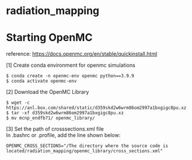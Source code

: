 # radiation_mapping

# Starting OpenMC

reference: https://docs.openmc.org/en/stable/quickinstall.html

[1] Create conda environment for openmc simulations
```
$ conda create -n openmc-env openmc python==3.9.9
$ conda activate openmc-env  
```
[2] Download the OpenMC Library

```
$ wget -c https://anl.box.com/shared/static/d359skd2w6wrm86om2997a1bxgigc8pu.xz
$ tar -xf d359skd2w6wrm86om2997a1bxgigc8pu.xz
$ mv mcnp_endfb71/ openmc_library/ 
```

[3] Set the path of crosssections.xml file  
In .bashrc or .profile, add the line shown below:  
```
OPENMC_CROSS_SECTIONS="/The directory where the source code is located/radiation_mapping/openmc_library/cross_sections.xml" 
```



